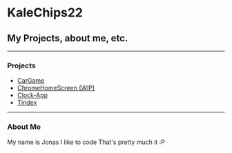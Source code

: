 # KaleChips22
## My Projects, about me, etc.
---
### Projects
- [CarGame](https://kalechips22.github.io/CarGame)
- [ChromeHomeScreen (WIP)](https://github.com/KaleChips22/ChromeHomeScreen)
- [Clock-App](https://kalechips22.gihtub.com/Clock-App)
- [Tindex](https://kalechips22.github.io/Tindex)
---
### About Me
My name is Jonas
I like to code
That's pretty much it :P
